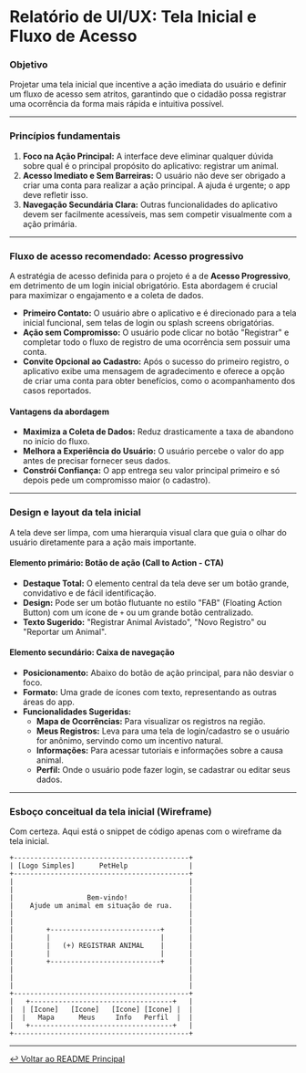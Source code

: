# Relatório de UI/UX: Tela Inicial e Fluxo de Acesso

### **Objetivo**
Projetar uma tela inicial que incentive a ação imediata do usuário e definir um fluxo de acesso sem atritos, garantindo que o cidadão possa registrar uma ocorrência da forma mais rápida e intuitiva possível.

---

### **Princípios fundamentais**

1.  **Foco na Ação Principal:** A interface deve eliminar qualquer dúvida sobre qual é o principal propósito do aplicativo: registrar um animal.
2.  **Acesso Imediato e Sem Barreiras:** O usuário não deve ser obrigado a criar uma conta para realizar a ação principal. A ajuda é urgente; o app deve refletir isso.
3.  **Navegação Secundária Clara:** Outras funcionalidades do aplicativo devem ser facilmente acessíveis, mas sem competir visualmente com a ação primária.

---

### **Fluxo de acesso recomendado: Acesso progressivo**

A estratégia de acesso definida para o projeto é a de **Acesso Progressivo**, em detrimento de um login inicial obrigatório. Esta abordagem é crucial para maximizar o engajamento e a coleta de dados.

-   **Primeiro Contato:** O usuário abre o aplicativo e é direcionado para a tela inicial funcional, sem telas de login ou splash screens obrigatórias.
-   **Ação sem Compromisso:** O usuário pode clicar no botão "Registrar" e completar todo o fluxo de registro de uma ocorrência sem possuir uma conta.
-   **Convite Opcional ao Cadastro:** Após o sucesso do primeiro registro, o aplicativo exibe uma mensagem de agradecimento e oferece a opção de criar uma conta para obter benefícios, como o acompanhamento dos casos reportados.

#### **Vantagens da abordagem**

-   **Maximiza a Coleta de Dados:** Reduz drasticamente a taxa de abandono no início do fluxo.
-   **Melhora a Experiência do Usuário:** O usuário percebe o valor do app antes de precisar fornecer seus dados.
-   **Constrói Confiança:** O app entrega seu valor principal primeiro e só depois pede um compromisso maior (o cadastro).

---

### **Design e layout da tela inicial**

A tela deve ser limpa, com uma hierarquia visual clara que guia o olhar do usuário diretamente para a ação mais importante.

#### **Elemento primário: Botão de ação (Call to Action - CTA)**

-   **Destaque Total:** O elemento central da tela deve ser um botão grande, convidativo e de fácil identificação.
-   **Design:** Pode ser um botão flutuante no estilo "FAB" (Floating Action Button) com um ícone de `+` ou um grande botão centralizado.
-   **Texto Sugerido:** "Registrar Animal Avistado", "Novo Registro" ou "Reportar um Animal".

#### **Elemento secundário: Caixa de navegação**

-   **Posicionamento:** Abaixo do botão de ação principal, para não desviar o foco.
-   **Formato:** Uma grade de ícones com texto, representando as outras áreas do app.
-   **Funcionalidades Sugeridas:**
    -   **Mapa de Ocorrências:** Para visualizar os registros na região.
    -   **Meus Registros:** Leva para uma tela de login/cadastro se o usuário for anônimo, servindo como um incentivo natural.
    -   **Informações:** Para acessar tutoriais e informações sobre a causa animal.
    -   **Perfil:** Onde o usuário pode fazer login, se cadastrar ou editar seus dados.

---

### **Esboço conceitual da tela inicial (Wireframe)**
Com certeza. Aqui está o snippet de código apenas com o wireframe da tela inicial.

```
+-------------------------------------------+
| [Logo Simples]      PetHelp               |
+-------------------------------------------+
|                                           |
|                                           |
|                  Bem-vindo!               |
|    Ajude um animal em situação de rua.    |
|                                           |
|                                           |
|        +---------------------------+      |
|        |                           |      |
|        |   (+) REGISTRAR ANIMAL    |      |
|        |                           |      |
|        +---------------------------+      |
|                                           |
|                                           |
|                                           |
+-------------------------------------------+
|   +-----------------------------------+   |
|  | [Icone]   [Icone]   [Icone] [Icone] |  |
|  |   Mapa      Meus     Info   Perfil  |  |
|   +-----------------------------------+   |
+-------------------------------------------+
```
---

[↩️ Voltar ao README Principal](../../README.md)
